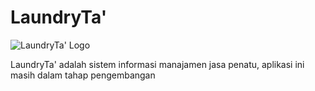 # LaundryTa'

![LaundryTa' Logo](https://scontent.fupg6-1.fna.fbcdn.net/v/t39.30808-6/331242249_1124074654930561_8529018690121058263_n.jpg?_nc_cat=110&ccb=1-7&_nc_sid=730e14&_nc_ohc=ul236GTHC1MAX_kPmCg&_nc_ht=scontent.fupg6-1.fna&oh=00_AfDUUCz8vpIWYzuhfPxDG0V5kk_z5hysNPY12LCdBbRPng&oe=63F3B6D8)

LaundryTa' adalah sistem informasi manajamen jasa penatu, aplikasi ini masih dalam tahap pengembangan


